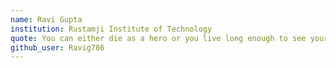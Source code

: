 ```yaml
---
name: Ravi Gupta
institution: Rustamji Institute of Technology
quote: You can either die as a hero or you live long enough to see yourself becoming a villian.
github_user: Ravig786
---
```

